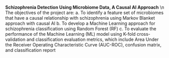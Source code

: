 **Schizophrenia Detection Using Microbiome Data, A Causal AI Approach** \n
The objectives of the project are:
a. To identify a feature set of microbiomes that have a causal relationship with schizophrenia using Markov Blanket approach with causal AI
b. To develop a Machine Learning approach for schizophrenia classification using Random Forest (RF)
c. To evaluate the performance of the Machine Learning (ML) model using K-fold cross-validation and classification evaluation metrics, which include Area Under the Receiver Operating Characteristic Curve (AUC-ROC), confusion matrix, and classification report
